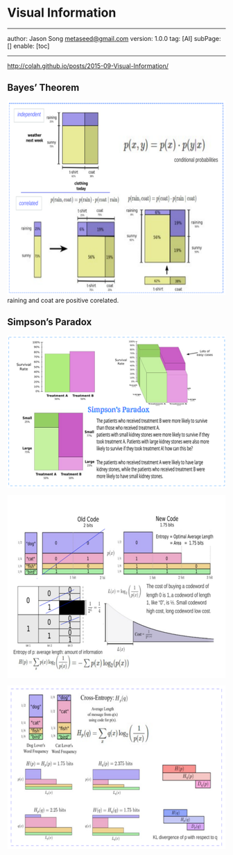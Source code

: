 # Visual Information
---
author: Jason Song <metaseed@gmail.com>
version: 1.0.0
tag: [AI]
subPage: []
enable: [toc]

---
http://colah.github.io/posts/2015-09-Visual-Information/

## Bayes’ Theorem
![](https://raw.githubusercontent.com/metasong/iam-data/master/documents/256/image/20230725T183533053Z-infor.svg)
raining and coat are positive corelated.

## Simpson’s Paradox
![](https://raw.githubusercontent.com/metasong/iam-data/master/documents/256/image/20230725T212732521Z-info6.svg)

![](https://raw.githubusercontent.com/metasong/iam-data/master/documents/256/image/20230725T185127087Z-info1.svg)

![](https://raw.githubusercontent.com/metasong/iam-data/master/documents/256/image/20230725T210124373Z-info3.svg)

